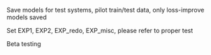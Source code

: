 Save models for test systems, pilot train/test data, only loss-improve models saved

Set EXP1, EXP2, EXP_redo, EXP_misc, please refer to proper test
    
Beta testing
